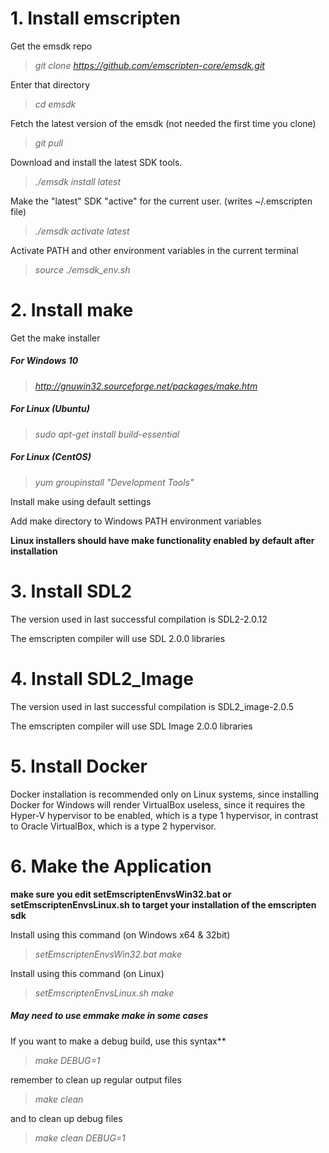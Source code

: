 # 1. Install emscripten

Get the emsdk repo

> *git clone https://github.com/emscripten-core/emsdk.git*

Enter that directory

> *cd emsdk*

Fetch the latest version of the emsdk (not needed the first time you clone)

> *git pull*

Download and install the latest SDK tools.

> *./emsdk install latest*

Make the "latest" SDK "active" for the current user. (writes ~/.emscripten file)

> *./emsdk activate latest*

Activate PATH and other environment variables in the current terminal

> *source ./emsdk_env.sh*


# 2. Install make

Get the make installer

##### For Windows 10

> *http://gnuwin32.sourceforge.net/packages/make.htm*

##### For Linux (Ubuntu)

> *sudo apt-get install build-essential*

##### For Linux (CentOS)

> *yum groupinstall "Development Tools"*

Install make using default settings

Add make directory to Windows PATH environment variables

**Linux installers should have make functionality enabled by default after installation**


# 3. Install SDL2

The version used in last successful compilation is SDL2-2.0.12

The emscripten compiler will use SDL 2.0.0 libraries


# 4. Install SDL2_Image

The version used in last successful compilation is SDL2_image-2.0.5

The emscripten compiler will use SDL Image 2.0.0 libraries

# 5. Install Docker

Docker installation is recommended only on Linux systems, since installing Docker for Windows will render VirtualBox useless, since it requires the Hyper-V hypervisor to be enabled, which is a type 1 hypervisor, in contrast to Oracle VirtualBox, which is a type 2 hypervisor.

# 6. Make the Application

**make sure you edit setEmscriptenEnvsWin32.bat or setEmscriptenEnvsLinux.sh to target your installation of the emscripten sdk**

Install using this command  (on Windows x64 & 32bit)
 
> *setEmscriptenEnvsWin32.bat*
>*make*

Install using this command  (on Linux)

> *setEmscriptenEnvsLinux.sh*
>*make*

##### May need to use emmake make in some cases

If you want to make a debug build, use this syntax**

>*make DEBUG=1* 

remember to clean up regular output files

>*make clean* 

and to clean up debug files

>*make clean DEBUG=1* 